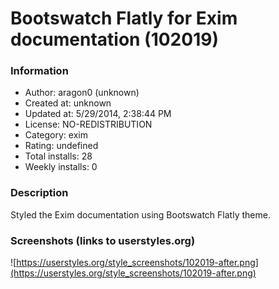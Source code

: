 # Bootswatch Flatly for Exim documentation (102019)

### Information
- Author: aragon0 (unknown)
- Created at: unknown
- Updated at: 5/29/2014, 2:38:44 PM
- License: NO-REDISTRIBUTION
- Category: exim
- Rating: undefined
- Total installs: 28
- Weekly installs: 0


### Description
Styled the Exim documentation using Bootswatch Flatly theme.


### Screenshots (links to userstyles.org)
![https://userstyles.org/style_screenshots/102019-after.png](https://userstyles.org/style_screenshots/102019-after.png)


